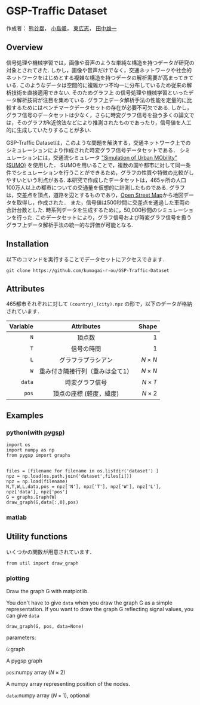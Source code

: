 # GSP-Traffic Dataset

作成者：
	[熊谷塁](<mailto:r.kumagai@msp-lab.org>)，
	[小島颯](<mailto:h-kojima@msp-lab.org>)，
	[東広志](<mailto:higashi@comm.eng.osaka-u.ac.jp>)，
	[田中雄一](<mailto:ytanaka@comm.eng.osaka-u.ac.jp>)

## Overview
信号処理や機械学習では，画像や音声のような単純な構造を持つデータが研究の対象とされてきた.
しかし，画像や音声だけでなく，交通ネットワークや社会的ネットワークをはじめとする複雑な構造を持つデータの解析需要が高まってきている.
このようなデータは空間的に複雑かつ不均一に分布しているため従来の解析技術を直接適用できない.
そのためグラフ上 の信号処理や機械学習といったデータ解析技術が注目を集めている.
グラフ上データ解析手法の性能を定量的に比較するためにはベンチマークデータセットの存在が必要不可欠である.
しかし，グラフ信号のデータセットは少なく，さらに時変グラフ信号を扱う多くの論文では，そのグラフがk近傍法などにより推測されたものであったり，信号値を人工的に生成していたりすることが多い.

GSP-Traffic Datasetは，このような問題を解決する，交通ネットワーク上でのシミュレーションにより作成された時変グラフ信号データセットである．
シミュレーションには，交通流シミュレータ ["Simulation of Urban MObility" (SUMO)](https://sumo.dlr.de/docs/index.html) を使用した．
SUMOを用いることで，複数の国や都市に対して同一条件でシミュレーションを行うことができるため，グラフの性質や特徴の比較がしやすいという利点がある.
本研究で作成したデータセットは，465ヶ所の人口100万人以上の都市についての交通量を仮想的に計測したものである.
グラフは，交差点を頂点，道路を辺とするものであり，[Open Street Map](https://www.openstreetmap.org/#map=6/35.588/134.380)から地図データを取得し，作成された．
また，信号値は500秒間に交差点を通過した車両の合計台数とした.
時系列データを生成するために，50,000秒間のシミュレーションを行った.
このデータセットにより，グラフ信号および時変グラフ信号を扱うグラフ上データ解析手法の統一的な評価が可能となる.


<!-- ![](image/italy_rome.png) -->


## Installation
以下のコマンドを実行することでデータセットにアクセスできます．
```
git clone https://github.com/kumagai-r-ou/GSP-Traffic-Dataset
```

## Attributes

465都市それぞれに対して ``` (country)_(city).npz ``` の形で，以下のデータが格納されています．

| Variable | Attributes | Shape |
| -------: | :-------: | ----: |
| ` N ` | 頂点数 | $` 1 `$ |
| ` T ` | 信号の時間 | $` 1 `$ |
| ` L ` | グラフラプラシアン | $` N \times N `$ |
| ` W ` | 重み付き隣接行列（重みは全て1） | $` N \times N `$ |
| ` data ` | 時変グラフ信号 | $` N \times T `$ |
| ` pos ` | 頂点の座標 (軽度，緯度) | $` N \times 2 `$ | 

## Examples

### python(with [pygsp](https://pygsp.readthedocs.io/en/stable/))
```
import os
import numpy as np
from pygsp import graphs


files = [filename for filename in os.listdir('dataset') ]
npz = np.load(os.path.join('dataset',files[i]))
npz = np.load(filename)
N,T,W,L,data,pos = npz['N'], npz['T'], npz['W'], npz['L'], npz['data'], npz['pos']
G = graphs.Graph(W)
draw_graph(G,data[:,0],pos)
```

### matlab


## Utility functions

いくつかの関数が用意されています．
```
from util import draw_graph
```

### plotting

Draw the graph G with matplotlib.

You don't have to give `data` when you draw the graph G as a simple representation.
If you want to draw the graph G reflecting signal values, you can give `data` 
```
draw_graph(G, pos, data=None)
```

parameters:

`G`:graph

A pygsp graph

`pos`:numpy array ($`N \times 2`$)

A numpy array representing position of the nodes.

`data`:numpy array ($`N \times 1`$), optional



<!-- 
| How to call | Argument | Explanation |
| ----------- | -------- | ----------- |
| draw_graph(G, pos, data) | G : graph <br> pos : $ N \times 2 $ <br> data : TV signals <br> output_name = 'out' | plotting function. <br> Output name is 'undir.png' | -->